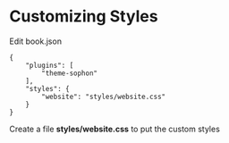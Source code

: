 # Customizing Styles



Edit book.json

```
{
    "plugins": [
        "theme-sophon"
    ],
    "styles": {
        "website": "styles/website.css"
    }
}
```

Create a file **styles/website.css** to put the custom styles



